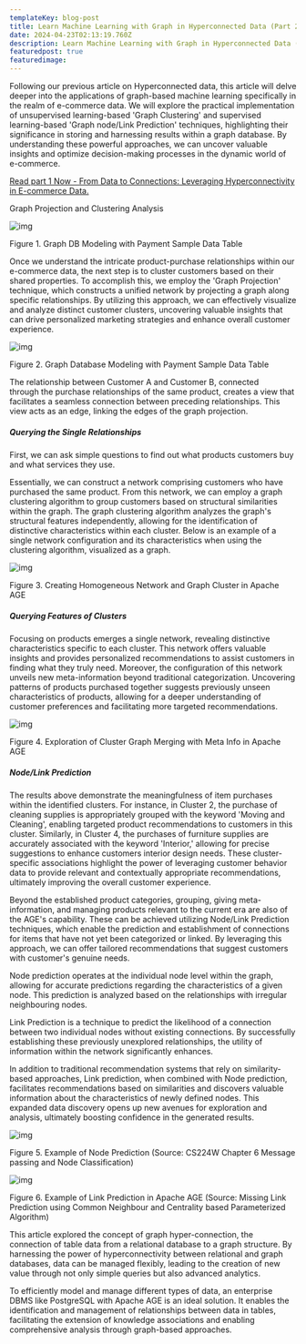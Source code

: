 ```yaml
---
templateKey: blog-post
title: Learn Machine Learning with Graph in Hyperconnected Data (Part 2.)
date: 2024-04-23T02:13:19.760Z
description: Learn Machine Learning with Graph in Hyperconnected Data (Part 2.)
featuredpost: true
featuredimage: 
---
```

<!--StartFragment-->

Following our previous article on Hyperconnected data, this article will delve deeper into the applications of graph-based machine learning specifically in the realm of e-commerce data. We will explore the practical implementation of unsupervised learning-based 'Graph Clustering' and supervised learning-based 'Graph node/Link Prediction' techniques, highlighting their significance in storing and harnessing results within a graph database. By understanding these powerful approaches, we can uncover valuable insights and optimize decision-making processes in the dynamic world of e-commerce.

[Read part 1 Now - From Data to Connections: Leveraging Hyperconnectivity in E-commerce Data.](</blog/From-Data-to-Connections-Leveraging-Hyperconnectivity-in-E-commerce-Data-(Part 1.) /index.html>)

Graph Projection and Clustering Analysis

![img](../../img/b-032.webp)

Figure 1. Graph DB Modeling with Payment Sample Data Table

Once we understand the intricate product-purchase relationships within our e-commerce data, the next step is to cluster customers based on their shared properties. To accomplish this, we employ the 'Graph Projection' technique, which constructs a unified network by projecting a graph along specific relationships. By utilizing this approach, we can effectively visualize and analyze distinct customer clusters, uncovering valuable insights that can drive personalized marketing strategies and enhance overall customer experience.

![img](../../img/b-033.webp)

Figure 2. Graph Database Modeling with Payment Sample Data Table

The relationship between Customer A and Customer B, connected through the purchase relationships of the same product, creates a view that facilitates a seamless connection between preceding relationships. This view acts as an edge, linking the edges of the graph projection.

##### Querying the Single Relationships

First, we can ask simple questions to find out what products customers buy and what services they use.

Essentially, we can construct a network comprising customers who have purchased the same product. From this network, we can employ a graph clustering algorithm to group customers based on structural similarities within the graph. The graph clustering algorithm analyzes the graph's structural features independently, allowing for the identification of distinctive characteristics within each cluster. Below is an example of a single network configuration and its characteristics when using the clustering algorithm, visualized as a graph.

![img](../../img/b-034.webp)

Figure 3. Creating Homogeneous Network and Graph Cluster in Apache AGE

##### Querying Features of Clusters

Focusing on products emerges a single network, revealing distinctive characteristics specific to each cluster. This network offers valuable insights and provides personalized recommendations to assist customers in finding what they truly need. Moreover, the configuration of this network unveils new meta-information beyond traditional categorization. Uncovering patterns of products purchased together suggests previously unseen characteristics of products, allowing for a deeper understanding of customer preferences and facilitating more targeted recommendations.

![img](../../img/b-035.webp)

Figure 4. Exploration of Cluster Graph Merging with Meta Info in Apache AGE

##### Node/Link Prediction

The results above demonstrate the meaningfulness of item purchases within the identified clusters. For instance, in Cluster 2, the purchase of cleaning supplies is appropriately grouped with the keyword 'Moving and Cleaning', enabling targeted product recommendations to customers in this cluster. Similarly, in Cluster 4, the purchases of furniture supplies are accurately associated with the keyword 'Interior,' allowing for precise suggestions to enhance customers interior design needs. These cluster-specific associations highlight the power of leveraging customer behavior data to provide relevant and contextually appropriate recommendations, ultimately improving the overall customer experience.

Beyond the established product categories, grouping, giving meta-information, and managing products relevant to the current era are also of the AGE's capability. These can be achieved utilizing Node/Link Prediction techniques, which enable the prediction and establishment of connections for items that have not yet been categorized or linked. By leveraging this approach, we can offer tailored recommendations that suggest customers with customer's genuine needs.

Node prediction operates at the individual node level within the graph, allowing for accurate predictions regarding the characteristics of a given node. This prediction is analyzed based on the relationships with irregular neighbouring nodes.

Link Prediction is a technique to predict the likelihood of a connection between two individual nodes without existing connections. By successfully establishing these previously unexplored relationships, the utility of information within the network significantly enhances.

In addition to traditional recommendation systems that rely on similarity-based approaches, Link prediction, when combined with Node prediction, facilitates recommendations based on similarities and discovers valuable information about the characteristics of newly defined nodes. This expanded data discovery opens up new avenues for exploration and analysis, ultimately boosting confidence in the generated results.

![img](../../img/b-036.webp)

Figure 5. Example of Node Prediction (Source: CS224W Chapter 6 Message passing and Node Classification)

![img](../../img/b-037.webp)

Figure 6. Example of Link Prediction in Apache AGE (Source: Missing Link Prediction using Common Neighbour and Centrality based Parameterized Algorithm)

This article explored the concept of graph hyper-connection, the connection of table data from a relational database to a graph structure. By harnessing the power of hyperconnectivity between relational and graph databases, data can be managed flexibly, leading to the creation of new value through not only simple queries but also advanced analytics.

To efficiently model and manage different types of data, an enterprise DBMS like PostgreSQL with Apache AGE is an ideal solution. It enables the identification and management of relationships between data in tables, facilitating the extension of knowledge associations and enabling comprehensive analysis through graph-based approaches.

<!--EndFragment-->